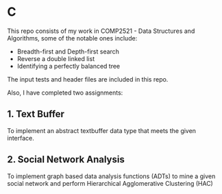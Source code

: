 # C

This repo consists of my work in COMP2521 - Data Structures and Algorithms, some of the notable ones include:
* Breadth-first and Depth-first search
* Reverse a double linked list
* Identifying a perfectly balanced tree

The input tests and header files are included in this repo.

Also, I have completed two assignments:
## 1. Text Buffer

To implement an abstract textbuffer data type that meets the given interface.

## 2. Social Network Analysis

To implement graph based data analysis functions (ADTs) to mine a given social network and perform Hierarchical Agglomerative Clustering (HAC)
